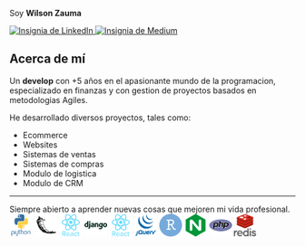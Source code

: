 Soy **Wilson Zauma**

<div id = "badges" > 
  <a  href = "https://www.linkedin.com/in/wilson-zauma-rojas-877a41a9/" > 
    <img  src = "https://img.shields.io/badge/LinkedIn-blue?style=for-the-badge&logo=linkedin&logoColor=white"  alt = "Insignia de LinkedIn" /> 
  </a > 
  <a  href = "https://medium.com/@wzaumarojas" > 
    <img  src = "https://img.shields.io/badge/Medium-white?style=for-the-badge&logo=medium&logoColor=black"  alt = "Insignia de Medium" /> 
  </a >   
</div >

<div  id = "bio" > 
  <h2 > Acerca de mí </h2> 
  <p>
    Un <b>develop</b> con +5 años en el apasionante mundo de la programacion, especializado en finanzas y con gestion de proyectos basados en metodologias Agiles.
  </p>
  <p>  
    He desarrollado diversos proyectos, tales como:
    </p>
  <ul>  
    <li>Ecommerce</li>
    <li>Websites</li>
    <li>Sistemas de ventas</li>
    <li>Sistemas de compras</li>
    <li>Modulo de logistica</li>
    <li>Modulo de CRM</li>
    </ul>
</div>
<hr>
Siempre abierto a aprender nuevas cosas que mejoren mi vida profesional.  


<div> 
  <img  src="https://github.com/devicons/devicon/blob/master/icons/python/python-original-wordmark.svg"  title = "Python"  alt = "Python"  width = "40"  height = "40" />
  <img  src="https://github.com/devicons/devicon/blob/master/icons/flask/flask-original.svg"  title = "Python"  alt = "Flask"  width = "40"  height = "40" />
  <img  src="https://github.com/devicons/devicon/blob/master/icons/react/react-original-wordmark.svg"  title = "React"  alt = "React"  width = "40"  height = "40" />   
  <img  src="https://github.com/devicons/devicon/blob/master/icons/django/django-plain-wordmark.svg"  title = "Python"  alt = "Flask"  width = "40"  height = "40" />
  <img  src="https://github.com/devicons/devicon/blob/master/icons/react/react-original-wordmark.svg"  title = "React"  alt = "React"  width = "40"  height = "40" />   
       
   <img  src = "https://github.com/devicons/devicon/blob/master/icons/jquery/jquery-plain-wordmark.svg"  title = "JQuery"  alt = "JQuery"  width = "40"  height = "40" />   
  <img  src = "https://github.com/devicons/devicon/blob/master/icons/rstudio/rstudio-original.svg"  title = "R"  alt = "R"  width = "40"  height = "40" />   
  <img  src = "https://github.com/devicons/devicon/blob/master/icons/nginx/nginx-original.svg"  title = "Nginx"  alt = "Nginx"  width = "40"  height = "40" />   
  <img  src = "https://github.com/devicons/devicon/blob/master/icons/php/php-original.svg"  title = "php"  alt = "php"  width = "40"  height = "40" />   
  <img  src = "https://github.com/devicons/devicon/blob/master/icons/redis/redis-original-wordmark.svg"  title = "redis"  alt = "redis"  width = "40"  height = "40" />   

</div>